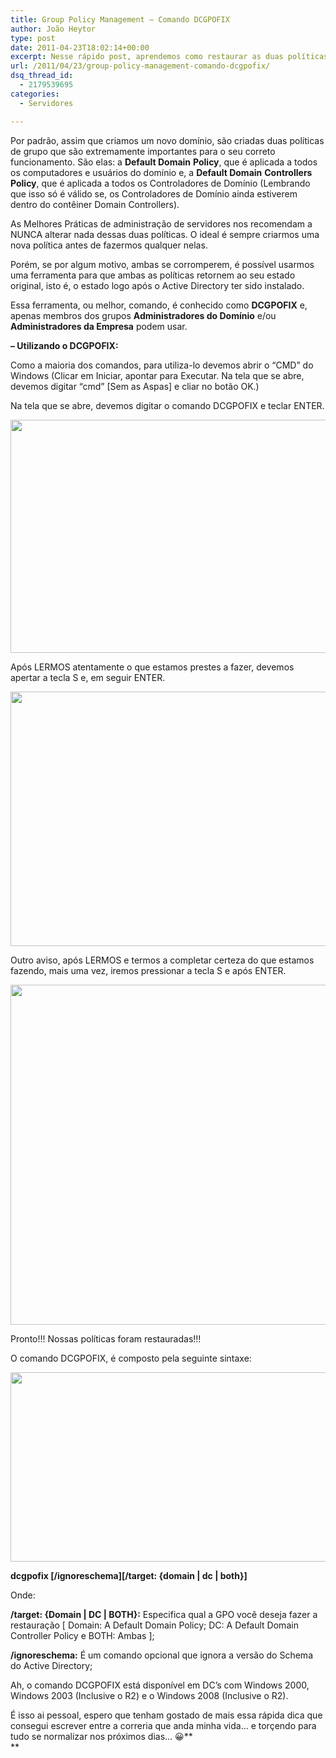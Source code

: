 ```yaml
---
title: Group Policy Management – Comando DCGPOFIX
author: João Heytor
type: post
date: 2011-04-23T18:02:14+00:00
excerpt: Nesse rápido post, aprendemos como restaurar as duas políticas de grupo padrão que estão inclusas no Active Directory
url: /2011/04/23/group-policy-management-comando-dcgpofix/
dsq_thread_id:
  - 2179539695
categories:
  - Servidores

---
```

Por padrão, assim que criamos um novo domínio, são criadas duas políticas de grupo que são extremamente importantes para o seu correto funcionamento. São elas: a **Default Domain** **Policy**, que é aplicada a todos os computadores e usuários do domínio e, a **Default Domain** **Controllers Policy**, que é aplicada a todos os Controladores de Domínio (Lembrando que isso só é válido se, os Controladores de Domínio ainda estiverem dentro do contêiner Domain Controllers).

As Melhores Práticas de administração de servidores nos recomendam a NUNCA alterar nada dessas duas políticas. O ideal é sempre criarmos uma nova política antes de fazermos qualquer nelas.

Porém, se por algum motivo, ambas se corromperem, é possível usarmos uma ferramenta para que ambas as políticas retornem ao seu estado original, isto é, o estado logo após o Active Directory ter sido instalado.

Essa ferramenta, ou melhor, comando, é conhecido como **DCGPOFIX** e, apenas membros dos grupos **Administradores do Domínio** e/ou **Administradores da Empresa** podem usar.

**&#8211; Utilizando o DCGPOFIX:**

Como a maioria dos comandos, para utiliza-lo devemos abrir o &#8220;CMD&#8221; do Windows (Clicar em Iniciar, apontar para Executar. Na tela que se abre, devemos digitar &#8220;cmd&#8221; [Sem as Aspas] e cliar no botão OK.)

Na tela que se abre, devemos digitar o comando DCGPOFIX e teclar ENTER.

<img loading="lazy" class="aligncenter size-full wp-image-324" title="dcgpofix000" src="/img/sites/4/2011/04/dcgpofix000.png" alt="" width="642" height="373" /> 

Após LERMOS atentamente o que estamos prestes a fazer, devemos apertar a tecla S e, em seguir ENTER.

<img loading="lazy" class="aligncenter size-full wp-image-325" title="dcgpofix001" src="/img/sites/4/2011/04/dcgpofix001.png" alt="" width="641" height="407" /> 

Outro aviso, após LERMOS e termos a completar certeza do que estamos fazendo, mais uma vez, iremos pressionar a tecla S e após ENTER.

<img loading="lazy" class="aligncenter size-full wp-image-326" title="dcgpofix002" src="/img/sites/4/2011/04/dcgpofix002.png" alt="" width="643" height="544" /> 

Pronto!!! Nossas políticas foram restauradas!!!

O comando DCGPOFIX, é composto pela seguinte sintaxe:

<img loading="lazy" class="aligncenter size-full wp-image-327" title="dcgpofix003" src="/img/sites/4/2011/04/dcgpofix003.png" alt="" width="640" height="303" /> 

**dcgpofix \[/ignoreschema\]\[/target: {domain | dc | both}\]**

Onde:

**/target: {Domain | DC | BOTH}:** Especifica qual a GPO você deseja fazer a restauração [ Domain: A Default Domain Policy; DC: A Default Domain Controller Policy e BOTH: Ambas ];

**/ignoreschema:** É um comando opcional que ignora a versão do Schema do Active Directory;

Ah, o comando DCGPOFIX está disponível em DC&#8217;s com Windows 2000, Windows 2003 (Inclusive o R2) e o Windows 2008 (Inclusive o R2).

É isso ai pessoal, espero que tenham gostado de mais essa rápida dica que consegui escrever entre a correria que anda minha vida&#8230; e torçendo para tudo se normalizar nos próximos dias&#8230; 😀**  
**
